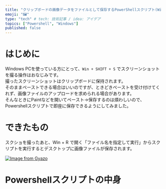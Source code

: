 ```yaml
---
title: "クリップボードの画像データをファイルとして保存するPowerShellスクリプト(Windows限定)"
emoji: "🖼️"
type: "tech" # tech: 技術記事 / idea: アイデア
topics: ["Powershell", "Windows"]
published: false
---
```


# はじめに
Windows PCを使っている方にとって、`Win + SHIFT + S` でスクリーンショットを撮る操作はおなじみです。  
撮ったスクリーンショットはクリップボードに保持されます。  
そのままペーストできる場合はいいのですが、ときどきペーストを受け付けてくれず、画像ファイルのアップロードを求められる場合があります。  
そんなときにPaintなどを開いてペースト→保存するのは煩わしいので、Powershellスクリプトで即座に保存できるようにしてみました。  

# できたもの
スクショを撮ったあと、Win + R で開く「ファイル名を指定して実行」からスクリプトを実行するとデスクトップに画像ファイルが保存されます。

[![Image from Gyazo](https://i.gyazo.com/43247772cf81adabdc4d3af7704acddf.gif)](https://gyazo.com/43247772cf81adabdc4d3af7704acddf)


# Powershellスクリプトの中身

```Powershell

```

